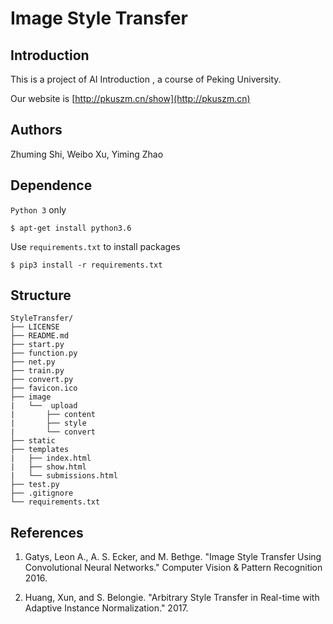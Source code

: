 # Image Style Transfer

## Introduction

This is a project of AI Introduction , a course of Peking University.

Our website is [http://pkuszm.cn/show](http://pkuszm.cn)

## Authors

Zhuming Shi, Weibo Xu, Yiming Zhao

## Dependence

`Python 3` only
```
$ apt-get install python3.6
```

Use `requirements.txt` to install packages
```
$ pip3 install -r requirements.txt
```

## Structure

```
StyleTransfer/
├── LICENSE
├── README.md
├── start.py
├── function.py
├── net.py
├── train.py
├── convert.py
├── favicon.ico
├── image
|   └──  upload
|       ├── content
|       ├── style
|       └── convert
├── static
├── templates
|   ├── index.html
|   ├── show.html
|   └── submissions.html
├── test.py
├── .gitignore
└── requirements.txt
```

## References

1. Gatys, Leon A., A. S. Ecker, and M. Bethge. "Image Style Transfer Using Convolutional
Neural Networks." Computer Vision & Pattern Recognition 2016.

2. Huang, Xun, and S. Belongie. "Arbitrary Style Transfer in Real-time with Adaptive Instance
Normalization." 2017.
